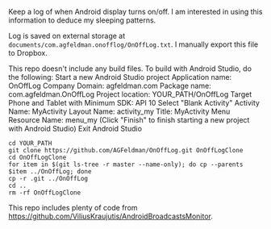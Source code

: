 Keep a log of when Android display turns on/off. I am interested in using this information to deduce my sleeping patterns.

Log is saved on external storage at `documents/com.agfeldman.onofflog/OnOffLog.txt`. I manually export this file to Dropbox.

This repo doesn't include any build files. To build with Android Studio, do the following:
Start a new Android Studio project
Application name: OnOffLog
Company Domain: agfeldman.com
Package name: com.agfeldman.OnOffLog
Project location: YOUR_PATH/OnOffLog
Target Phone and Tablet with Minimum SDK: API 10
Select "Blank Activity"
Activity Name: MyActivity
Layout Name: activity_my
Title: MyActivity
Menu Resource Name: menu_my
(Click "Finish" to finish starting a new project with Android Studio)
Exit Android Studio
```
cd YOUR_PATH
git clone https://github.com/AGFeldman/OnOffLog.git OnOffLogClone
cd OnOffLogClone
for item in $(git ls-tree -r master --name-only); do cp --parents $item ../OnOffLog; done
cp -r .git ../OnOffLog
cd ..
rm -rf OnOffLogClone
```

This repo includes plenty of code from https://github.com/ViliusKraujutis/AndroidBroadcastsMonitor.

